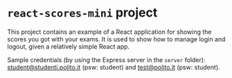 # `react-scores-mini` project

This project contains an example of a React application for showing the scores you got with your exams. It is used to show how to manage login and logout, given a relatively simple React app.

Sample credentials (by using the Express server in the `server` folder): student@studenti.polito.it (psw: student) and test@polito.it (psw: student).
